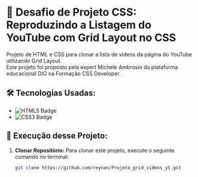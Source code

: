# 📝 Desafio de Projeto CSS: Reproduzindo a Listagem do YouTube com Grid Layout no CSS

Projeto de HTML e CSS para clonar a lista de vídeos da página do YouTube utilizando Grid Layout.  
Este projeto foi proposto pela expert Michele Ambrosio da plataforma educacional DIO na Formação CSS Developer.

## 🛠️ Tecnologias Usadas:

- ![HTML5 Badge](https://img.shields.io/badge/-HTML5-orange?logo=html5&logoColor=white&style=flat-square)
- ![CSS3 Badge](https://img.shields.io/badge/-CSS3-blue?logo=css3&logoColor=white&style=flat-square)


## 🚀 Execução desse Projeto:

1. **Clonar Repositório:** Para clonar este projeto, execute o seguinte comando no terminal:
   ```bash
   git clone https://github.com/reynan/Projeto_grid_videos_yt.git

